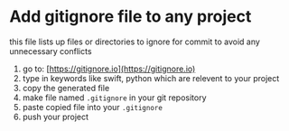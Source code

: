 # Add gitignore file to any project
this file lists up files or directories to ignore for commit to avoid any unnecessary conflicts

1. go to: [https://gitignore.io](https://gitignore.io)
2. type in keywords like swift, python which are relevent to your project
3. copy the generated file
4. make file named `.gitignore` in your git repository
5. paste copied file into your `.gitignore`
6. push your project
